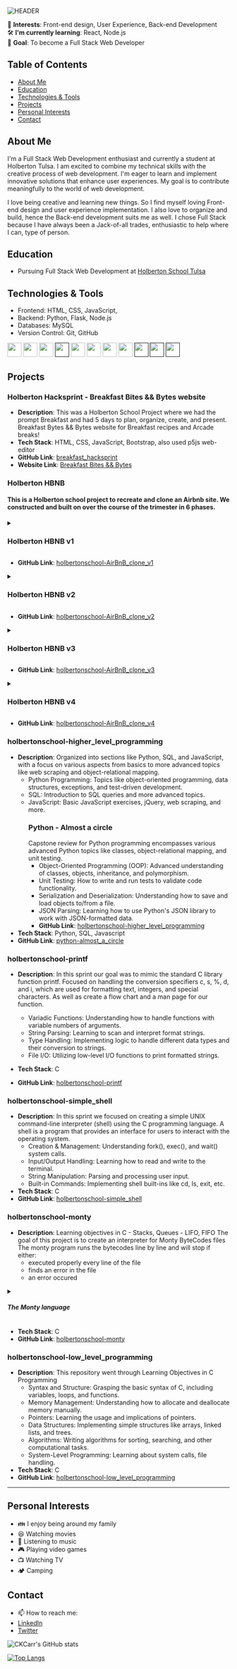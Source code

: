 ![HEADER](label_header.png)

🌱 **Interests**: Front-end design, User Experience, Back-end Development  
🛠 **I'm currently learning**: React, Node.js  
🎯 **Goal**: To become a Full Stack Web Developer  

## Table of Contents
- [About Me](#about-me)
- [Education](#education)
- [Technologies & Tools](#technologies--tools)
- [Projects](#projects)
- [Personal Interests](#personal-interests)
- [Contact](#contact)

## About Me
I'm a Full Stack Web Development enthusiast and currently a student at Holberton Tulsa.  I am excited to combine my technical skills with the creative process of web development. I'm eager to learn and implement innovative solutions that enhance user experiences. My goal is to contribute meaningfully to the world of web development.

I love being creative and learning new things. So I find myself loving Front-end design and user experience implementation. I also love to organize and build, hence the Back-end development suits me as well. I chose Full Stack because I have always been a Jack-of-all trades, enthusiastic to help where I can, type of person. 

## Education

- Pursuing Full Stack Web Development at [Holberton School Tulsa](www.holbertonschool.com)

<!--
- [Additional relevant courses or certifications]
-->

## Technologies & Tools

- Frontend: HTML, CSS, JavaScript,
- Backend: Python, Flask, Node.js
- Databases: MySQL
- Version Control: Git, GitHub
<!-- ICONS for TOOLS && TECHNOLOGIES -->
[<img src="https://raw.githubusercontent.com/CKCarr/skill-icons/main/icons/CSS.svg" width="32px" height="32px" />](https://developer.mozilla.org/en-US/docs/Learn/CSS/First_steps/What_is_CSS)
[<img src="https://raw.githubusercontent.com/CKCarr/skill-icons/main/icons/HTML.svg" width="32px" height="32px" />](https://developer.mozilla.org/en-US/docs/Learn/Getting_started_with_the_web/HTML_basics)
[<img src="https://raw.githubusercontent.com/CKCarr/skill-icons/main/icons/JavaScript.svg" width="32px" height="32px" />](https://developer.mozilla.org/en-US/docs/Learn/JavaScript/First_steps/What_is_JavaScript)
[<img src="https://raw.githubusercontent.com/CKCarr/skill-icons/main/icons/Flask-Light.svg" width="32px" height="32px" />]()
[<img src="https://raw.githubusercontent.com/CKCarr/skill-icons/main/icons/JQuery.svg" width="32px" height="32px" />](https://en.wikipedia.org/wiki/JQuery)
[<img src="https://raw.githubusercontent.com/CKCarr/skill-icons/main/icons/React-Dark.svg" width="32px" height="32px"/>](https://en.wikipedia.org/wiki/React_(software))
[<img src="https://raw.githubusercontent.com/CKCarr/skill-icons/main/icons/MySQL-Light.svg" width="32px" height="32px"/>](https://dev.mysql.com/doc/refman/8.0/en/tutorial.html)
[<img src="https://raw.githubusercontent.com/CKCarr/skill-icons/main/icons/Python-Dark.svg" width="32px" height="32px"/>](https://www.python.org/)
[<img src="https://raw.githubusercontent.com/CKCarr/skill-icons/main/icons/Postman.svg" width="32px" height="32px"/>]()
[<img src="https://raw.githubusercontent.com/CKCarr/skill-icons/main/icons/Github-Dark.svg" width="32px" height="32px"/>]()
[<img src="https://raw.githubusercontent.com/CKCarr/skill-icons/main/icons/Docker.svg" width="32px" height="32px"/>]()


<!--
[<img src="https://raw.githubusercontent.com/CKCarr/skill-icons/main/icons/" width="32px" height="32px"/>]()
-->

<!--
- [Any other relevant skills]

## Projects
### Project Name
- **Description**:  
- **Tech Stack**:  
- **GitHub Link**: [github repo name](link to github repo)
- **Website Link**: [website title](link to website)
![Project Image](project_image.jpg)

## Contributions

- Collaborated on [Open Source Project](link-to-repo) - Assisted in improving user interface and resolving bugs.
-->

## Projects

### Holberton Hacksprint - Breakfast Bites && Bytes website
- **Description**: This was a Holberton School Project where we had the prompt Breakfast
  and had 5 days to plan, organize, create, and present.
  Breakfast Bytes && Bytes website for Breakfast recipes and Arcade breaks!
- **Tech Stack**: HTML, CSS, JavaScript, Bootstrap, also used p5js web-editor
- **GitHub Link**: [breakfast_hacksprint](https://github.com/CKCarr/breakfast_hacksprint)
- **Website Link**: [Breakfast Bites && Bytes]( https://ckcarr.github.io/breakfast_hacksprint/)

### Holberton HBNB
 #### This is a Holberton school project to recreate and clone an Airbnb site. We constructed and built on over the course of the trimester in 6 phases.

 <details>
  <summary><h3>Holberton HBNB v1</h3></summary>
   
- **Sprint**: AirBnB clone - The Console
  <br>
  Created a command line interpreter (Console) to manage our AirBNB clone objects.
  with this we can manipulate data without a visual interface ( like in a Shell )
  - create a data model
  - manage (create, update, destroy, etc) objects via a console / command interpreter
  - store and persist objects to a file (JSON file)
  - **Tech Stack**: Python, JSON

- **Sprint**: AirBnB clone - Web static ( directory: web_static )
  <br>
  Before developing a big and complex web application, we built the front end step-by-step.
  The first step is to “design” / “sketch” / “prototype” each element:
  - learn HTML/CSS
  - create the HTML of your application
  - create template of each object
  - **Tech Stack**: HTML, CSS
  </details>

  - **GitHub Link**: [holbertonschool-AirBnB_clone_v1](https://github.com/CKCarr/holbertonschool-AirBnB_clone)

  <details>
  <summary><h3>Holberton HBNB v2</h3></summary>

- **Sprint**: AirBnB clone - MySQL
  <br>
  MySQL storage
  - replace the file storage by a Database storage
  - map your models to a table in database by using an O.R.M.
  - **Tech Stack**: Python, MySQL, SQLAlchemy

- **Sprint**: AirBnB clone - Web framework ( directory: web_flask )
  <br>
  Web framework - templating
  - create your first web server in Python
  - make your static HTML file dynamic by using objects stored in a file or database
  - **Tech Stack**: Python, Flask, MySQL, HTML, Jinja
</details>

- **GitHub Link**: [holbertonschool-AirBnB_clone_v2](https://github.com/CKCarr/holbertonschool-AirBnB_clone_v2)
<details>
<summary><h3>Holberton HBNB v3</h3></summary>

- **Sprint**: AirBnB clone - RESTful API
  <br><br>
  - expose objects stored via a JSON web interface
  - manipulate objects via a RESTful API
  - **Tech Stack**: Python, Flask, CORS
  </details>

  - **GitHub Link**: [holbertonschool-AirBnB_clone_v3](https://github.com/CKCarr/holbertonschool-AirBnB_clone_v3)

<details>
  <summary><h3> Holberton HBNB v4</h3></summary>

  - **Sprint**: AirBnB clone - Web dynamic
  <br><br>
  - learn JQuery
  - load objects from the client side by using your own RESTful API
  - **Tech Stack**: Python, Flask, CORS, Jquery, Ajax, HTML, CSS, JavaScript  JSON, MySQL
</details>

- **GitHub Link**: [holbertonschool-AirBnB_clone_v4](https://github.com/CKCarr/holbertonschool-AirBnB_clone_v4)

### holbertonschool-higher_level_programming
- **Description**: Organized into sections like Python, SQL, and JavaScript, with a focus on various aspects from basics to more advanced topics like web scraping and object-relational mapping.
  - Python Programming: Topics like object-oriented programming, data structures, exceptions, and test-driven development.
  - SQL: Introduction to SQL queries and more advanced topics.
  - JavaScript: Basic JavaScript exercises, jQuery, web scraping, and more.
    ### Python - Almost a circle
    Capstone review for Python programming encompasses various advanced Python topics like classes, object-relational mapping, and unit testing.
      - Object-Oriented Programming (OOP): Advanced understanding of classes, objects, inheritance, and polymorphism.
      - Unit Testing: How to write and run tests to validate code functionality.
      - Serialization and Deserialization: Understanding how to save and load objects to/from a file.
      - JSON Parsing: Learning how to use Python's JSON library to work with JSON-formatted data.
      - **GitHub Link**: [holbertonschool-higher_level_programming](https://github.com/CKCarr/holbertonschool-higher_level_programming)
- **Tech Stack**: Python, SQL, Javascript
- **GitHub Link**: [python-almost_a_circle](https://github.com/CKCarr/holbertonschool-higher_level_programming/tree/main/python-almost_a_circle)

### holbertonschool-printf
- **Description**: In this sprint our goal was to mimic the standard C library function printf. Focused on handling the conversion specifiers c, s, %, d, and i, which are used for formatting text, integers, and special characters.
As well as create a flow chart and  a man page for our function.
  - Variadic Functions: Understanding how to handle functions with variable numbers of arguments.
  - String Parsing: Learning to scan and interpret format strings.
  - Type Handling: Implementing logic to handle different data types and their conversion to strings.
  - File I/O: Utilizing low-level I/O functions to print formatted strings.

- **Tech Stack**: C
- **GitHub Link**: [holbertonschool-printf](https://github.com/CKCarr/holbertonschool-printf)

### holbertonschool-simple_shell
- **Description**: In this sprint we focused on creating a simple UNIX command-line interpreter (shell) using the C programming language. A shell is a program that provides an interface for users to interact with the operating system. 
  - Creation & Management: Understanding fork(), exec(), and wait() system calls.
  - Input/Output Handling: Learning how to read and write to the terminal.
  - String Manipulation: Parsing and processing user input.
  - Built-in Commands: Implementing shell built-ins like cd, ls, exit, etc.
- **Tech Stack**: C
- **GitHub Link**: [holbertonschool-simple_shell](https://github.com/CKCarr/holbertonschool-simple_shell)

### holbertonschool-monty
- **Description**: Learning objectives in C - Stacks, Queues - LIFO, FIFO
The goal of this project is to create an interpreter for Monty ByteCodes files
The monty program runs the bytecodes line by line and will stop if either:
    - executed properly every line of the file
    -  finds an error in the file
    -  an error occured
<details><summary><h5>The Monty language</h5></summary>
Monty 0.98 is a scripting language that is first compiled into Monty byte codes (Just like Python). It relies on a unique stack, with specific instructions to manipulate it.
  
 #### Monty byte code files
Files containing Monty byte codes usually have the .m extension. Most of the industry uses this standard but it is not required by the specification of the language. There is not more than one instruction per line. There can be any number of spaces before or after the opcode and its argument:
Monty byte code files can contain blank lines (empty or made of spaces only, and any additional text after the opcode or its required argument is not taken into account:
</details>

- **Tech Stack**: C
- **GitHub Link**: [holbertonschool-monty](https://github.com/CKCarr/holbertonschool-monty)

### holbertonschool-low_level_programming
- **Description**: This repository went through Learning Objectives in C Programming
  - Syntax and Structure: Grasping the basic syntax of C, including variables, loops, and functions.
  - Memory Management: Understanding how to allocate and deallocate memory manually.
  - Pointers: Learning the usage and implications of pointers.
  - Data Structures: Implementing simple structures like arrays, linked lists, and trees.
  - Algorithms: Writing algorithms for sorting, searching, and other computational tasks.
  - System-Level Programming: Learning about system calls, file handling.
- **Tech Stack**: C
- **GitHub Link**: [holbertonschool-low_level_programming](https://github.com/CKCarr/holbertonschool-low_level_programming)

<hr>

## Personal Interests
- :family: I enjoy being around my family
- :laughing: Watching movies
- :musical_note: Listening to music
- :video_game: Playing video games
- :tv: Watching TV
- :camping: Camping

## Contact
- 📫 How to reach me:
- [LinkedIn](https://www.linkedin.com/in/crystal-carrillo/)
- [Twitter](https://twitter.com/CK_Carrillo)


![CKCarr's GitHub stats](https://github-readme-stats.vercel.app/api?username=CKCarr&show_icons=true&theme=nightowl)

[![Top Langs](https://github-readme-stats.vercel.app/api/top-langs/?username=CKCarr&layout=compact&theme=gotham)](https://github.com/CKCarr/github-readme-stats)

<!--
**CKCarr/CKCarr** is a ✨ _special_ ✨ repository because its `README.md` (this file) appears on your GitHub profile.

Here are some ideas to get you started:

- 🔭 I’m currently working on ...
- 🌱 I’m currently learning ...
- 👯 I’m looking to collaborate on ...
- 🤔 I’m looking for help with ...
- 💬 Ask me about ...
- 📫 How to reach me: ...
- 😄 Pronouns: ...
- ⚡ Fun fact: ...
-->
